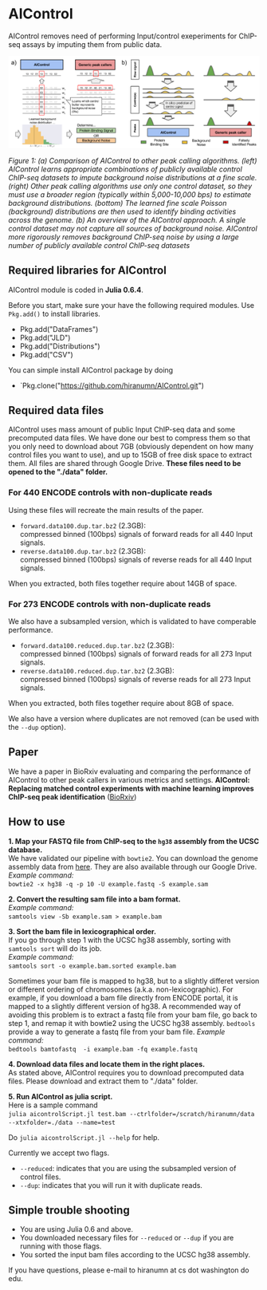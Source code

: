 # AIControl

AIControl removes need of performing Input/control exeperiments for ChIP-seq assays by imputing them from public data.

![alt text](images/concept.png)

*Figure 1: (a) Comparison of AIControl to other peak calling algorithms. (left) AIControl
learns appropriate combinations of publicly available control ChIP-seq datasets to impute background
noise distributions at a fine scale. (right) Other peak calling algorithms use only one
control dataset, so they must use a broader region (typically within 5,000-10,000 bps) to estimate
background distributions. (bottom) The learned fine scale Poisson (background) distributions are
then used to identify binding activities across the genome. (b) An overview of the AIControl
approach. A single control dataset may not capture all sources of background noise. AIControl
more rigorously removes background ChIP-seq noise by using a large number of publicly available
control ChIP-seq datasets*

## Required libraries for AIControl

AIControl module is coded in **Julia 0.6.4**.

Before you start, make sure your have the following required modules.
Use `Pkg.add()` to install libraries.
- Pkg.add("DataFrames")
- Pkg.add("JLD")
- Pkg.add("Distributions")
- Pkg.add("CSV")

You can simple install AIControl package by doing
- `Pkg.clone("https://github.com/hiranumn/AIControl.git")

## Required data files
AIControl uses mass amount of public Input ChIP-seq data and some precomputed data files. We have done our best to compress them so that you only need to download about 7GB (obviously dependent on how many control files you want to use), and up to 15GB of free disk space to extract them. All files are shared through Google Drive. **These files need to be opened to the "./data" folder.**

### For 440 ENCODE controls with non-duplicate reads
Using these files will recreate the main results of the paper. 
- `forward.data100.dup.tar.bz2` (2.3GB):   
compressed binned (100bps) signals of forward reads for all 440 Input signals.
- `reverse.data100.dup.tar.bz2` (2.3GB):  
compressed binned (100bps) signals of reverse reads for all 440 Input signals.

When you extracted, both files together require about 14GB of space. 

### For 273 ENCODE controls with non-duplicate reads
We also have a subsampled version, which is validated to have comperable performance. 
- `forward.data100.reduced.dup.tar.bz2` (2.3GB):   
compressed binned (100bps) signals of forward reads for all 273 Input signals.
- `reverse.data100.reduced.dup.tar.bz2` (2.3GB):  
compressed binned (100bps) signals of reverse reads for all 273 Input signals.

When you extracted, both files together require about 8GB of space. 

We also have a version where duplicates are not removed (can be used with the `--dup` option).

## Paper
We have a paper in BioRxiv evaluating and comparing the performance of AIControl to other peak callers in various metrics and settings. **AIControl:  Replacing matched control experiments with machine learning improves ChIP-seq peak identification** ([BioRxiv](https://www.biorxiv.org/content/early/2018/03/08/278762?rss=1))

## How to use

**1. Map your FASTQ file from ChIP-seq to the `hg38` assembly from the UCSC database.**  
   We have validated our pipeline with `bowtie2`. You can download the genome assembly data from [here](http://hgdownload.soe.ucsc.edu/goldenPath/hg38/bigZips/hg38.fa.gz). They are also available through our Google Drive.
   *Example command:*  
   `bowtie2 -x hg38 -q -p 10 -U example.fastq -S example.sam`  
   
**2. Convert the resulting sam file into a bam format.**  
*Example command:*  
`samtools view -Sb example.sam > example.bam`  
   
**3. Sort the bam file in lexicographical order.**  
   If you go through step 1 with the UCSC hg38 assembly, sorting with `samtools sort` will do its job.  
   *Example command:*  
   `samtools sort -o example.bam.sorted example.bam`  
   
   Sometimes your bam file is mapped to hg38, but to a slightly differet version or different ordering of chromosomes (a.k.a. non-lexicographic). For example, if you download a bam file directly from ENCODE portal, it is mapped to a slightly different version of hg38. A recommended way of avoiding this problem is to extract a fastq file from your bam file, go back to step 1, and remap it with bowtie2 using the UCSC hg38 assembly. `bedtools` provide a way to generate a fastq file from your bam file.
   *Example command:*  
   `bedtools bamtofastq  -i example.bam -fq example.fastq`  
   
**4. Download data files and locate them in the right places.**  
As stated above, AIControl requires you to download precomputed data files. Please download and extract them to "./data" folder.  

**5. Run AIControl as julia script.**  
Here is a sample command  
`julia aicontrolScript.jl test.bam --ctrlfolder=/scratch/hiranumn/data --xtxfolder=./data --name=test`

Do `julia aicontrolScript.jl --help` for help.

Currently we accept two flags. 
- `--reduced`: indicates that you are using the subsampled version of control files.
- `--dup`: indicates that you will run it with duplicate reads.

## Simple trouble shooting
- You are using Julia 0.6 and above.
- You downloaded necessary files for `--reduced` or `--dup` if you are running with those flags.
- You sorted the input bam files according to the UCSC hg38 assembly.  

If you have questions, please e-mail to hiranumn at cs dot washington do edu.


